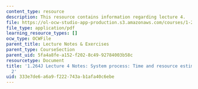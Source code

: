 ```yaml
---
content_type: resource
description: This resource contains information regarding lecture 4.
file: https://ol-ocw-studio-app-production.s3.amazonaws.com/courses/1-264j-database-internet-and-systems-integration-technologies-fall-2013/333e7de6a6a9f222743ab1afa40c6ebe_MIT1_264JF13_lect_4.pdf
file_type: application/pdf
learning_resource_types: []
ocw_type: OCWFile
parent_title: Lecture Notes & Exercises
parent_type: CourseSection
parent_uid: 5fa4a8fe-a152-f202-8c49-92784003b58c
resourcetype: Document
title: '1.264J Lecture 4 Notes: System process: Time and resource estimation, part
  2'
uid: 333e7de6-a6a9-f222-743a-b1afa40c6ebe
---
```


